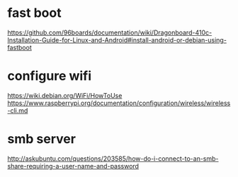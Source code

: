# fast boot
https://github.com/96boards/documentation/wiki/Dragonboard-410c-Installation-Guide-for-Linux-and-Android#install-android-or-debian-using-fastboot
# configure wifi 
https://wiki.debian.org/WiFi/HowToUse
https://www.raspberrypi.org/documentation/configuration/wireless/wireless-cli.md
# smb server
http://askubuntu.com/questions/203585/how-do-i-connect-to-an-smb-share-requiring-a-user-name-and-password